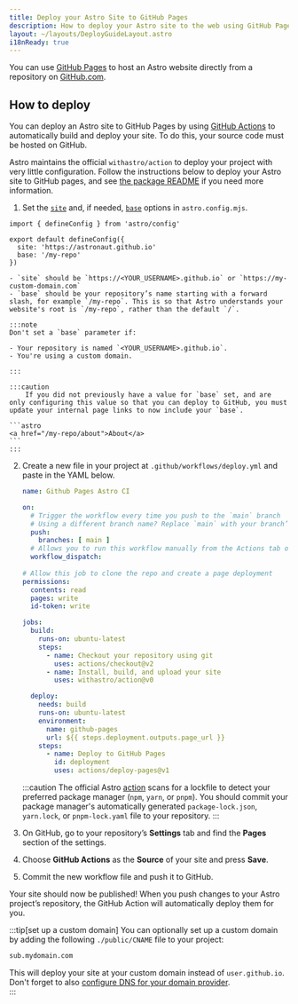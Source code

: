 ```yaml
---
title: Deploy your Astro Site to GitHub Pages
description: How to deploy your Astro site to the web using GitHub Pages.
layout: ~/layouts/DeployGuideLayout.astro
i18nReady: true
---
```


You can use [GitHub Pages](https://pages.github.com/) to host an Astro website directly from a repository on [GitHub.com](https://github.com/).

## How to deploy

You can deploy an Astro site to GitHub Pages by using [GitHub Actions](https://github.com/features/actions) to automatically build and deploy your site. To do this, your source code must be hosted on GitHub.

Astro maintains the official `withastro/action` to deploy your project with very little configuration. Follow the instructions below to deploy your Astro site to GitHub pages, and see [the package README](https://github.com/withastro/action) if you need more information.

1. Set the [`site`](/en/reference/configuration-reference/#site) and, if needed, [`base`](/en/reference/configuration-reference/#base) options in `astro.config.mjs`.
    
```astro title="astro.config.mjs"
import { defineConfig } from 'astro/config'

export default defineConfig({
  site: 'https://astronaut.github.io'
  base: '/my-repo'
})
```
    - `site` should be `https://<YOUR_USERNAME>.github.io` or `https://my-custom-domain.com`
    - `base` should be your repository’s name starting with a forward slash, for example `/my-repo`. This is so that Astro understands your website's root is `/my-repo`, rather than the default `/`.
    
    :::note
    Don't set a `base` parameter if:

    - Your repository is named `<YOUR_USERNAME>.github.io`.
    - You're using a custom domain.

    :::

    :::caution
        If you did not previously have a value for `base` set, and are only configuring this value so that you can deploy to GitHub, you must update your internal page links to now include your `base`.

    ```astro
    <a href="/my-repo/about">About</a>
    ```
    :::

2. Create a new file in your project at `.github/workflows/deploy.yml` and paste in the YAML below.

    ```yaml title="deploy.yml"
    name: Github Pages Astro CI

    on:
      # Trigger the workflow every time you push to the `main` branch
      # Using a different branch name? Replace `main` with your branch’s name
      push:
        branches: [ main ]
      # Allows you to run this workflow manually from the Actions tab on GitHub.
      workflow_dispatch:
      
    # Allow this job to clone the repo and create a page deployment
    permissions:
      contents: read
      pages: write
      id-token: write

    jobs:
      build:
        runs-on: ubuntu-latest
        steps:
          - name: Checkout your repository using git
            uses: actions/checkout@v2          
          - name: Install, build, and upload your site
            uses: withastro/action@v0

      deploy:
        needs: build
        runs-on: ubuntu-latest
        environment:
          name: github-pages
          url: ${{ steps.deployment.outputs.page_url }}
        steps:
          - name: Deploy to GitHub Pages
            id: deployment
            uses: actions/deploy-pages@v1
    ```
    
    :::caution
    The official Astro [action](https://github.com/withastro/action) scans for a lockfile to detect your preferred package manager (`npm`, `yarn`, or `pnpm`). You should commit your package manager's automatically generated `package-lock.json`, `yarn.lock`, or `pnpm-lock.yaml` file to your repository.
    :::

3. On GitHub, go to your repository’s **Settings** tab and find the **Pages** section of the settings.

4. Choose **GitHub Actions** as the **Source** of your site and press **Save**.  

5. Commit the new workflow file and push it to GitHub.  

  
Your site should now be published! When you push changes to your Astro project’s repository, the GitHub Action will automatically deploy them for you.

:::tip[set up a custom domain]
You can optionally set up a custom domain by adding the following `./public/CNAME` file to your project: 

```txt title="public/CNAME"
sub.mydomain.com
```

This will deploy your site at your custom domain instead of `user.github.io`. Don't forget to also [configure DNS for your domain provider](https://docs.github.com/en/pages/configuring-a-custom-domain-for-your-github-pages-site/managing-a-custom-domain-for-your-github-pages-site#configuring-a-subdomain).   
:::
